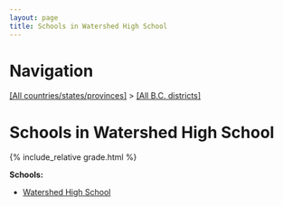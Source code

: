 ```yaml
---
layout: page
title: Schools in Watershed High School
---
```

# Navigation

[[All countries/states/provinces]](../..) > [[All B.C. districts]](..)

# Schools in Watershed High School

{% include_relative grade.html %}

**Schools:**

- [Watershed High School](Watershed_High_School.md)
